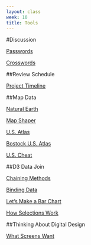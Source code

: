 ```yaml
---
layout: class
week: 10
title: Tools
---
```


#Discussion

[Passwords](http://america.aljazeera.com/multimedia/2013/11/123456-your-mom-andotherthingsthatshouldntbeyourpassword.html)

[Crosswords](http://zed0.co.uk/crossword/)


##Review Schedule

[Project Timeline](http://shancarter.github.io/ucb-dataviz-fall-2013/projects/schedule.html)

##Map Data

[Natural Earth](http://www.naturalearthdata.com/)

[Map Shaper](http://mapshaper.org/)

[U.S. Atlas](http://nationalatlas.gov/index.html)

[Bostock U.S. Atlas](https://github.com/mbostock/us-atlas)

[U.S. Cheat](us.zip)

##D3 Data Join

[Chaining Methods](http://alignedleft.com/tutorials/d3/chaining-methods)

[Binding Data](http://alignedleft.com/tutorials/d3/binding-data)

[Let’s Make a Bar Chart](http://bost.ocks.org/mike/bar/)

[How Selections Work](http://bost.ocks.org/mike/selection/)

##Thinking About Digital Design

[What Screens Want](http://frankchimero.com/what-screens-want/)


